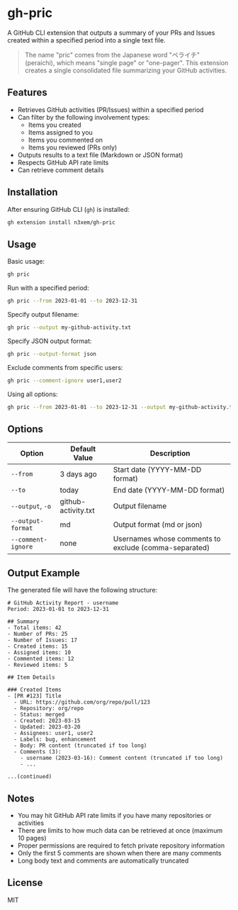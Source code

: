 # gh-pric

A GitHub CLI extension that outputs a summary of your PRs and Issues created within a specified period into a single text file.

> The name "pric" comes from the Japanese word "ペライチ" (peraichi), which means "single page" or "one-pager". This extension creates a single consolidated file summarizing your GitHub activities.

## Features

- Retrieves GitHub activities (PR/Issues) within a specified period
- Can filter by the following involvement types:
  - Items you created
  - Items assigned to you
  - Items you commented on
  - Items you reviewed (PRs only)
- Outputs results to a text file (Markdown or JSON format)
- Respects GitHub API rate limits
- Can retrieve comment details

## Installation

After ensuring GitHub CLI (`gh`) is installed:

```bash
gh extension install n3xem/gh-pric
```

## Usage

Basic usage:

```bash
gh pric
```

Run with a specified period:

```bash
gh pric --from 2023-01-01 --to 2023-12-31
```

Specify output filename:

```bash
gh pric --output my-github-activity.txt
```

Specify JSON output format:

```bash
gh pric --output-format json
```

Exclude comments from specific users:

```bash
gh pric --comment-ignore user1,user2
```

Using all options:

```bash
gh pric --from 2023-01-01 --to 2023-12-31 --output my-github-activity.txt --output-format md --comment-ignore bot1,bot2
```

## Options

| Option | Default Value | Description |
|--------|---------------|-------------|
| `--from` | 3 days ago | Start date (YYYY-MM-DD format) |
| `--to` | today | End date (YYYY-MM-DD format) |
| `--output`, `-o` | github-activity.txt | Output filename |
| `--output-format` | md | Output format (md or json) |
| `--comment-ignore` | none | Usernames whose comments to exclude (comma-separated) |

## Output Example

The generated file will have the following structure:

```
# GitHub Activity Report - username
Period: 2023-01-01 to 2023-12-31

## Summary
- Total items: 42
- Number of PRs: 25
- Number of Issues: 17
- Created items: 15
- Assigned items: 10
- Commented items: 12
- Reviewed items: 5

## Item Details

### Created Items
- [PR #123] Title
  - URL: https://github.com/org/repo/pull/123
  - Repository: org/repo
  - Status: merged
  - Created: 2023-03-15
  - Updated: 2023-03-20
  - Assignees: user1, user2
  - Labels: bug, enhancement
  - Body: PR content (truncated if too long)
  - Comments (3):
    - username (2023-03-16): Comment content (truncated if too long)
    - ...

...(continued)
```

## Notes

- You may hit GitHub API rate limits if you have many repositories or activities
- There are limits to how much data can be retrieved at once (maximum 10 pages)
- Proper permissions are required to fetch private repository information
- Only the first 5 comments are shown when there are many comments
- Long body text and comments are automatically truncated

## License

MIT 
